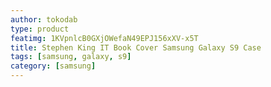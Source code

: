 ```yaml
---
author: tokodab
type: product
featimg: 1KVpnlcB0GXjOWefaN49EPJ156xXV-x5T
title: Stephen King IT Book Cover Samsung Galaxy S9 Case
tags: [samsung, galaxy, s9]
category: [samsung]
---
```

